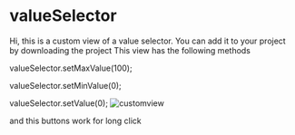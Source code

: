 # valueSelector
Hi, this is a custom view of a value selector. You can add it to your project by downloading the project
This view has the following methods

 valueSelector.setMaxValue(100);
  
valueSelector.setMinValue(0);
  
 valueSelector.setValue(0);
 ![customview](https://user-images.githubusercontent.com/76970164/111122570-78461180-8583-11eb-8e89-dd4fac513dd4.gif)

and this buttons work for long click
